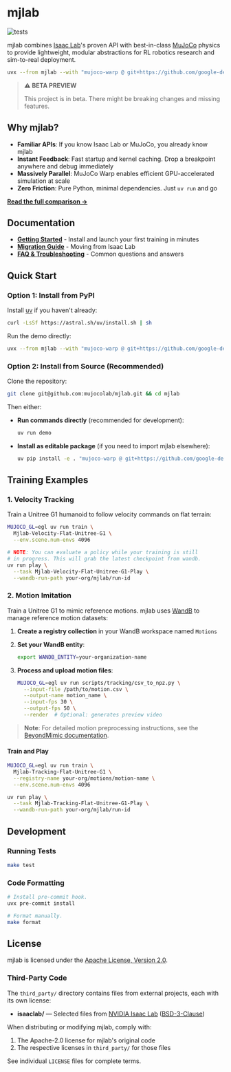 # mjlab

<p align="left">
  <img alt="tests" src="https://github.com/mujocolab/mjlab/actions/workflows/ci.yml/badge.svg" />
</p>

mjlab combines [Isaac Lab](https://github.com/isaac-sim/IsaacLab)'s proven API with best-in-class [MuJoCo](https://github.com/google-deepmind/mujoco_warp) physics to provide lightweight, modular abstractions for RL robotics research and sim-to-real deployment.

```bash
uvx --from mjlab --with "mujoco-warp @ git+https://github.com/google-deepmind/mujoco_warp" demo
```

> **⚠️ BETA PREVIEW** 
> 
> This project is in beta. There might be breaking changes and missing features.

## Why mjlab?

- **Familiar APIs**: If you know Isaac Lab or MuJoCo, you already know mjlab
- **Instant Feedback**: Fast startup and kernel caching. Drop a breakpoint anywhere and debug immediately
- **Massively Parallel**: MuJoCo Warp enables efficient GPU-accelerated simulation at scale
- **Zero Friction**: Pure Python, minimal dependencies. Just `uv run` and go

**[Read the full comparison →](docs/motivation.md)**

## Documentation

- **[Getting Started](docs/getting_started.md)** - Install and launch your first training in minutes
- **[Migration Guide](docs/migration_guide.md)** - Moving from Isaac Lab
- **[FAQ & Troubleshooting](docs/faq.md)** - Common questions and answers

## Quick Start

### Option 1: Install from PyPI

Install [uv](https://docs.astral.sh/uv/) if you haven't already:

```bash
curl -LsSf https://astral.sh/uv/install.sh | sh
```

Run the demo directly:

```bash
uvx --from mjlab --with "mujoco-warp @ git+https://github.com/google-deepmind/mujoco_warp" demo
```

### Option 2: Install from Source (Recommended)

Clone the repository:

```bash
git clone git@github.com:mujocolab/mjlab.git && cd mjlab
```

Then either:

- **Run commands directly** (recommended for development):
  ```bash
  uv run demo
  ```

- **Install as editable package** (if you need to import mjlab elsewhere):
  ```bash
  uv pip install -e . "mujoco-warp @ git+https://github.com/google-deepmind/mujoco_warp"
  ```

## Training Examples

### 1. Velocity Tracking

Train a Unitree G1 humanoid to follow velocity commands on flat terrain:

```bash
MUJOCO_GL=egl uv run train \
  Mjlab-Velocity-Flat-Unitree-G1 \
  --env.scene.num-envs 4096

# NOTE: You can evaluate a policy while your training is still
# in progress. This will grab the latest checkpoint from wandb.
uv run play \
  --task Mjlab-Velocity-Flat-Unitree-G1-Play \
  --wandb-run-path your-org/mjlab/run-id
```

### 2. Motion Imitation

Train a Unitree G1 to mimic reference motions. mjlab uses [WandB](https://wandb.ai) to manage reference motion datasets:

1. **Create a registry collection** in your WandB workspace named `Motions`

2. **Set your WandB entity**:
   ```bash
   export WANDB_ENTITY=your-organization-name
   ```

3. **Process and upload motion files**:
   ```bash
   MUJOCO_GL=egl uv run scripts/tracking/csv_to_npz.py \
     --input-file /path/to/motion.csv \
     --output-name motion_name \
     --input-fps 30 \
     --output-fps 50 \
     --render  # Optional: generates preview video
   ```

> **Note**: For detailed motion preprocessing instructions, see the [BeyondMimic documentation](https://github.com/HybridRobotics/whole_body_tracking/blob/main/README.md#motion-preprocessing--registry-setup).

#### Train and Play

```bash
MUJOCO_GL=egl uv run train \
  Mjlab-Tracking-Flat-Unitree-G1 \
  --registry-name your-org/motions/motion-name \
  --env.scene.num-envs 4096

uv run play \
  --task Mjlab-Tracking-Flat-Unitree-G1-Play \
  --wandb-run-path your-org/mjlab/run-id
```

## Development

### Running Tests

```bash
make test
```

### Code Formatting

```bash
# Install pre-commit hook.
uvx pre-commit install

# Format manually.
make format
```

## License

mjlab is licensed under the [Apache License, Version 2.0](LICENSE).

### Third-Party Code

The `third_party/` directory contains files from external projects, each with its own license:

- **isaaclab/** — Selected files from [NVIDIA Isaac Lab](https://github.com/isaac-sim/IsaacLab) ([BSD-3-Clause](src/mjlab/third_party/isaaclab/LICENSE))

When distributing or modifying mjlab, comply with:
1. The Apache-2.0 license for mjlab's original code
2. The respective licenses in `third_party/` for those files

See individual `LICENSE` files for complete terms.
